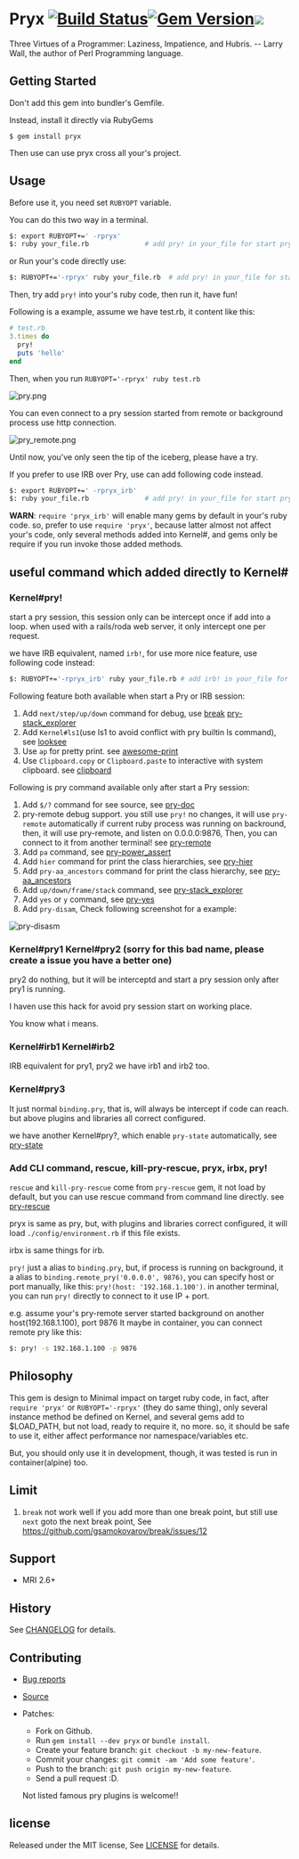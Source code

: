 # Pryx [![Build Status](https://travis-ci.com/zw963/pryx.svg?branch=master)](https://app.travis-ci.com/github/zw963/pryx)[![Gem Version](https://badge.fury.io/rb/pryx.svg)](http://badge.fury.io/rb/pryx)![](https://ruby-gem-downloads-badge.herokuapp.com/pryx?type=total)

Three Virtues of a Programmer: Laziness, Impatience, and Hubris. -- Larry Wall, the author of Perl Programming language.

## Getting Started

Don't add this gem into bundler's Gemfile.

Instead, install it directly via RubyGems

    $ gem install pryx
	
Then use can use pryx cross all your's project.	

## Usage

Before use it, you need set `RUBYOPT` variable.

You can do this two way in a terminal.

```sh
$: export RUBYOPT+=' -rpryx'
$: ruby your_file.rb              # add pry! in your_file for start pry session

```

or Run your's code directly use:

```sh
$: RUBYOPT+='-rpryx' ruby your_file.rb  # add pry! in your_file for start pry session
```

Then, try add `pry!` into your's ruby code, then run it, have fun!

Following is a example, assume we have test.rb, it content like this:

```rb
# test.rb
3.times do
  pry!
  puts 'hello'
end
```

Then, when you run `RUBYOPT='-rpryx' ruby test.rb`

![pry.png](images/pry!.png)

You can even connect to a pry session started from remote or background process 
use http connection.

![pry_remote.png](images/pry_remote.png)


Until now, you've only seen the tip of the iceberg, please have a try.


If you prefer to use IRB over Pry, use can add following code instead.

```sh
$: export RUBYOPT+=' -rpryx_irb'
$: ruby your_file.rb              # add pry! in your_file for start pry session
```

__WARN__: `require 'pryx_irb'` will enable many gems by default in your's ruby code.
so, prefer to use `require 'pryx'`, because latter almost not affect your's code,
only several methods added into Kernel#, and gems only be require if you run invoke
those added methods.

## useful command which added directly to Kernel#

### Kernel#pry!   
   
start a pry session, this session only can be intercept once if add into a loop.
when used with a rails/roda web server, it only intercept one per request.

we have IRB equivalent, named `irb!`, for use more nice feature, use following code instead:

```sh
$: RUBYOPT+='-rpryx_irb' ruby your_file.rb # add irb! in your_file for start pry session
```

Following feature both available when start a Pry or IRB session:

1.  Add `next/step/up/down` command for debug, use [break](https://github.com/gsamokovarov/break) [pry-stack_explorer](https://github.com/pry/pry-stack_explorer)
2.  Add `Kernel#ls1`(use ls1 to avoid conflict with pry builtin ls command), see [looksee](https://github.com/oggy/looksee)
3.  Use `ap` for pretty print. see [awesome-print](https://github.com/awesome-print/awesome_print)
4.  Use `Clipboard.copy` or `Clipboard.paste` to interactive with system clipboard. see [clipboard](https://github.com/janlelis/clipboard)

Following is pry command available only after start a Pry session:

1.  Add `$/?` command for see source, see [pry-doc](https://github.com/pry/pry-doc)
2.  pry-remote debug support. you still use `pry!` no changes, it will use `pry-remote` automatically
    if current ruby process was running on backround, then, it will use pry-remote, and listen on 0.0.0.0:9876,
    Then, you can connect to it from another terminal! see [pry-remote](https://github.com/Mon-Ouie/pry-remote)
3.  Add `pa` command, see [pry-power_assert](https://github.com/yui-knk/pry-power_assert)
4.  Add `hier` command for print the class hierarchies, see [pry-hier](https://github.com/phaul/pry-hier)
5.  Add `pry-aa_ancestors` command for print the class hierarchy, see [pry-aa_ancestors](https://github.com/tbpgr/pry-aa_ancestors)
6.  Add `up/down/frame/stack` command, see [pry-stack_explorer](https://github.com/pry/pry-stack_explorer)
7.  Add `yes` or `y` command, see [pry-yes](https://github.com/christofferh/pry-yes)
9.  Add `pry-disam`, Check following screenshot for a example:

![pry-disasm](images/disasm.png)

### Kernel#pry1 Kernel#pry2  (sorry for this bad name, please create a issue you have a better one)

pry2 do nothing, but it will be interceptd and start a pry session only after pry1 is running.

I haven use this hack for avoid pry session start on working place.

You know what i means.

### Kernel#irb1 Kernel#irb2 

IRB equivalent for pry1, pry2
we have irb1 and irb2 too.

### Kernel#pry3

It just normal `binding.pry`, that is, will always be intercept if code can reach.
but above plugins and libraries all correct configured.

we have another Kernel#pry?, which enable `pry-state` automatically, see [pry-state](https://github.com/SudhagarS/pry-state)

### Add CLI command, rescue, kill-pry-rescue, pryx, irbx, pry!

`rescue` and `kill-pry-rescue` come from `pry-rescue` gem, it not load by default, but you can use rescue command from command line directly.
see [pry-rescue](https://github.com/ConradIrwin/pry-rescue)

pryx is same as pry, but, with plugins and libraries correct configured, it will load `./config/environment.rb` if this file exists.

irbx is same things for irb.

`pry!` just a alias to `binding.pry`, but, if process is running on background, it a alias to `binding.remote_pry('0.0.0.0', 9876)`, 
you can specify host or port manually, like this: `pry!(host: '192.168.1.100')`. 
in another terminal, you can run `pry!` directly to connect to it use IP + port.

e.g. assume your's pry-remote server started background on another host(192.168.1.100), port 9876
It maybe in container, you can connect remote pry like this:

```sh
$: pry! -s 192.168.1.100 -p 9876
```

## Philosophy

This gem is design to Minimal impact on target ruby code, in fact, after `require 'pryx'` or `RUBYOPT='-rpryx'`
(they do same thing), only several instance method be defined on Kernel, and several gems add to $LOAD_PATH, 
but not load, ready to require it, no more. so, it should be safe to use it, either affect performance nor
namespace/variables etc.

But, you should only use it in development, though, it was tested is run in container(alpine) too.

## Limit

  1. `break` not work well if you add more than one break point, but still use `next` goto the next break point,
     See https://github.com/gsamokovarov/break/issues/12

## Support

  * MRI 2.6+

## History

  See [CHANGELOG](https://github.com/zw963/pryx/blob/master/CHANGELOG) for details.

## Contributing

  * [Bug reports](https://github.com/zw963/pryx/issues)
  * [Source](https://github.com/zw963/pryx)
  * Patches:
    * Fork on Github.
    * Run `gem install --dev pryx` or `bundle install`.
    * Create your feature branch: `git checkout -b my-new-feature`.
    * Commit your changes: `git commit -am 'Add some feature'`.
    * Push to the branch: `git push origin my-new-feature`.
    * Send a pull request :D.
	
	Not listed famous pry plugins is welcome!!

## license

Released under the MIT license, See [LICENSE](https://github.com/zw963/pryx/blob/master/LICENSE) for details.
